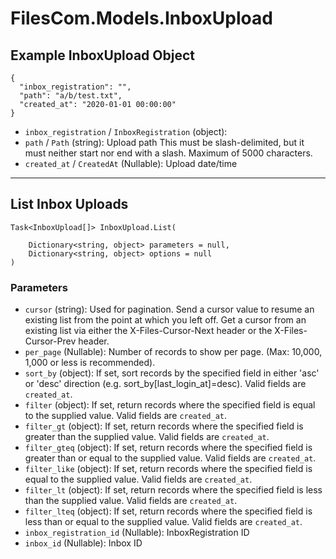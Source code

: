 # FilesCom.Models.InboxUpload

## Example InboxUpload Object

```
{
  "inbox_registration": "",
  "path": "a/b/test.txt",
  "created_at": "2020-01-01 00:00:00"
}
```

* `inbox_registration` / `InboxRegistration`  (object): 
* `path` / `Path`  (string): Upload path This must be slash-delimited, but it must neither start nor end with a slash. Maximum of 5000 characters.
* `created_at` / `CreatedAt`  (Nullable<DateTime>): Upload date/time


---

## List Inbox Uploads

```
Task<InboxUpload[]> InboxUpload.List(
    
    Dictionary<string, object> parameters = null,
    Dictionary<string, object> options = null
)
```

### Parameters

* `cursor` (string): Used for pagination.  Send a cursor value to resume an existing list from the point at which you left off.  Get a cursor from an existing list via either the X-Files-Cursor-Next header or the X-Files-Cursor-Prev header.
* `per_page` (Nullable<Int64>): Number of records to show per page.  (Max: 10,000, 1,000 or less is recommended).
* `sort_by` (object): If set, sort records by the specified field in either 'asc' or 'desc' direction (e.g. sort_by[last_login_at]=desc). Valid fields are `created_at`.
* `filter` (object): If set, return records where the specified field is equal to the supplied value. Valid fields are `created_at`.
* `filter_gt` (object): If set, return records where the specified field is greater than the supplied value. Valid fields are `created_at`.
* `filter_gteq` (object): If set, return records where the specified field is greater than or equal to the supplied value. Valid fields are `created_at`.
* `filter_like` (object): If set, return records where the specified field is equal to the supplied value. Valid fields are `created_at`.
* `filter_lt` (object): If set, return records where the specified field is less than the supplied value. Valid fields are `created_at`.
* `filter_lteq` (object): If set, return records where the specified field is less than or equal to the supplied value. Valid fields are `created_at`.
* `inbox_registration_id` (Nullable<Int64>): InboxRegistration ID
* `inbox_id` (Nullable<Int64>): Inbox ID
